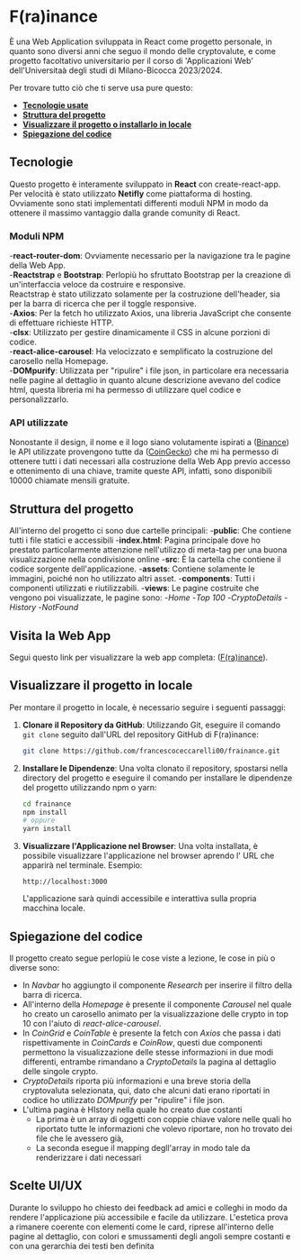 # F(ra)inance
È una Web Application sviluppata in React come progetto personale, in quanto sono diversi anni che seguo il mondo delle cryptovalute, e come progetto facoltativo universitario per il corso di 'Applicazioni Web' dell'Universitaà degli studi di Milano-Bicocca 2023/2024.

Per trovare tutto ciò che ti serve usa pure questo:
- [**Tecnologie usate**](#tecnologie)
- [**Struttura del progetto**](#struttura-del-progetto)
- [**Visualizzare il progetto o installarlo in locale**](#visita-la-web-app)
- [**Spiegazione del codice**](#spiegazione-del-codice)

## Tecnologie

Questo progetto è interamente sviluppato in **React** con create-react-app.  
Per velocità è stato utilizzato **Netifly** come piattaforma di hosting.
Ovviamente sono stati implementati differenti moduli NPM in modo da ottenere il massimo vantaggio dalla grande comunity di React.  

### Moduli NPM

-**react-router-dom**: Ovviamente necessario per la navigazione tra le pagine della Web App.  
-**Reactstrap** e **Bootstrap**: Perlopiù ho sfruttato Bootstrap per la creazione di un'interfaccia veloce da costruire e responsive.  
Reactstrap è stato utilizzato solamente per la costruzione dell'header, sia per la barra di ricerca che per il toggle responsive.  
-**Axios**: Per la fetch ho utilizzato Axios, una libreria JavaScript che consente di effettuare richieste HTTP.  
-**clsx**: Utilizzato per gestire dinamicamente il CSS in alcune porzioni di codice.  
-**react-alice-carousel**: Ha velocizzato e semplificato la costruzione del carosello nella Homepage.  
-**DOMpurify**: Utilizzata per "ripulire" i file json, in particolare era necessaria nelle pagine al dettaglio in quanto alcune descrizione avevano del codice html, questa libreria mi ha permesso di utilizzare quel codice e personalizzarlo.

### API utilizzate

Nonostante il design, il nome e il logo siano volutamente ispirati a ([Binance](https://www.binance.com/it)) le API utilizzate provengono tutte da ([CoinGecko](https://www.coingecko.com/)) che mi ha permesso di ottenere tutti i dati necessari alla costruzione della Web App previo accesso e ottenimento di una chiave, tramite queste API, infatti, sono disponibili 10000 chiamate mensili gratuite.

## Struttura del progetto

All'interno del progetto ci sono due cartelle principali:
-**public**: Che contiene tutti i file statici e accessibili
    -**index.html**: Pagina principale dove ho prestato particolarmente attenzione nell'utilizzo di meta-tag per una buona visualizzazione nella condivisione online
-**src**: È la cartella che contiene il codice sorgente dell'applicazione.
    -**assets**: Contiene solamente le immagini, poiché non ho utilizzato altri asset.
    -**components**: Tutti i componenti utilizzati e riutilizzabili.
    -**views**: Le pagine costruite che vengono poi visualizzate, le pagine sono:
        -*Home*
        -*Top 100*
            -*CryptoDetails*
        -*History*
        -*NotFound*

## Visita la Web App

Segui questo link per visualizzare la web app completa: ([F(ra)inance](https://francescoceccarelli00.github.io/frainance/)).

## Visualizzare il progetto in locale

Per montare il progetto in locale, è necessario seguire i seguenti passaggi:

1. **Clonare il Repository da GitHub**: Utilizzando Git, eseguire il comando `git clone` seguito dall'URL del repository GitHub di F(ra)inance:

   ```bash
   git clone https://github.com/francescoceccarelli00/frainance.git
   ```

2. **Installare le Dipendenze**: Una volta clonato il repository, spostarsi nella directory del progetto e eseguire il comando per installare le dipendenze del progetto utilizzando npm o yarn:

   ```bash
   cd frainance
   npm install
   # oppure
   yarn install
   ```

3. **Visualizzare l'Applicazione nel Browser**: Una volta installata, è possibile visualizzare l'applicazione nel browser aprendo l' URL che apparirà nel terminale. Esempio:

   ```
   http://localhost:3000
   ```

   L'applicazione sarà quindi accessibile e interattiva sulla propria macchina locale.

## Spiegazione del codice

Il progetto creato segue perlopiù le cose viste a lezione, le cose in più o diverse sono:

- In *Navbar* ho aggiungto il componente *Research* per inserire il filtro della barra di ricerca.
- All'interno della *Homepage* è presente il componente *Carousel* nel quale ho creato un carosello animato per la visualizzazione delle crypto in top 10 con l'aiuto di *react-alice-carousel*.
- In *CoinGrid* e *CoinTable* è presente la fetch con *Axios* che passa i dati rispettivamente in *CoinCards* e *CoinRow*, questi due componenti permettono la visualizzazione delle stesse informazioni in due modi differenti, entrambe rimandano a *CryptoDetails* la pagina al dettaglio delle singole crypto.
- *CryptoDetails* riporta più informazioni e una breve storia della cryptovaluta selezionata, qui, dato che alcuni dati erano riportati in codice ho utilizzato *DOMpurify* per "ripulire" i file json.
- L'ultima pagina è HIstory nella quale ho creato due costanti 
    - La prima è un array di oggetti con coppie chiave valore nelle quali ho riportato tutte le informazioni che volevo riportare, non ho trovato dei file che le avessero già,
    - La seconda esegue il mapping degll'array in modo tale da renderizzare i dati necessari

## Scelte UI/UX

Durante lo sviluppo ho chiesto dei feedback ad amici e colleghi in modo da rendere l'applicazione più accessibile e facile da utilizzare.
L'estetica prova a rimanere coerente con elementi come le card, riprese all'interno delle pagine al dettaglio, con colori e smussamenti degli angoli sempre costanti e con una gerarchia dei testi ben definita
